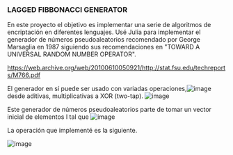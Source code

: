 ### LAGGED FIBBONACCI GENERATOR
En este proyecto el objetivo es implementar una serie de algoritmos de encriptación en diferentes lenguajes.
Usé Julia para implementar el generador de números pseudoaleatorios recomendado por George Marsaglia en 1987 siguiendo sus recomendaciones en "TOWARD A UNIVERSAL RANDOM NUMBER OPERATOR".

https://web.archive.org/web/20100610050921/http://stat.fsu.edu/techreports/M766.pdf

El generador en sí puede ser usado con variadas operaciones,![image](https://github.com/Ant-On-03/Cryptography_LFibonacciGenerator/assets/132560145/fc695314-ff7b-4f74-9085-29a64e1f31fd)
 desde aditivas, multiplicativas a XOR (two-tap). 
![image](https://github.com/Ant-On-03/Cryptography_LFibonacciGenerator/assets/132560145/ec9e5e66-a074-4978-95d9-6d69812793e2)

Este generador de números pseudoaleatorios parte de tomar un vector inicial de elementos I tal que
![image](https://github.com/Ant-On-03/Cryptography_LFibonacciGenerator/assets/132560145/7906e9ff-a1c7-4a5b-8e34-83e8c358b41c)

La operación que implementé es la siguiente.

![image](https://github.com/Ant-On-03/Cryptography_LFibonacciGenerator/assets/132560145/c00c6b34-a8e8-4372-b521-3dbc6d33c02e)



